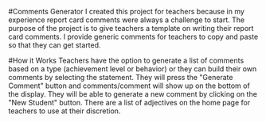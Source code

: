 #Comments Generator
I created this project for teachers because in my experience report card comments were always a challenge to start. The purpose of the project is to give teachers a template on writing their report card comments. I provide generic comments for teachers to copy and paste so that they can get started. 

#How it Works
Teachers have the option to generate a list of comments based on a type (achievement level or behavior) or they can build their own comments by selecting the statement. They will press the "Generate Comment" button and comments/comment will show up on the bottom of the display. They will be able to generate a new comment by clicking on the "New Student" button. There are a list of adjectives on the home page for teachers to use at their discretion.  

